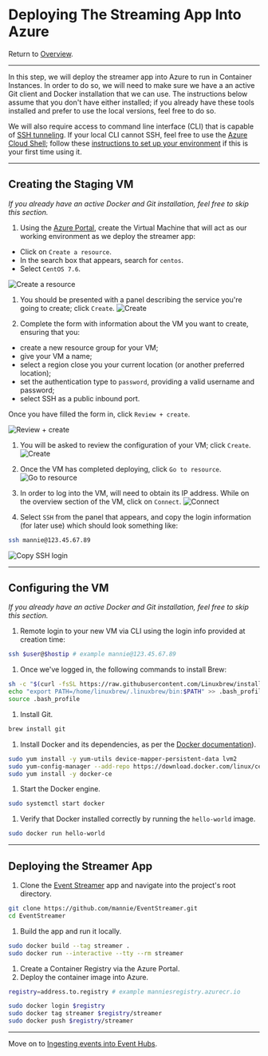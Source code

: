 # Deploying The Streaming App Into Azure
Return to [Overview](ReadMe.md).

---



In this step, we will deploy the streamer app into Azure to run in Container Instances. In order to do so, we will need to make sure we have a an active Git client and Docker installation that we can use. The instructions below assume that you don't have either installed; if you already have these tools installed and prefer to use the local versions, feel free to do so.

We will also require access to command line interface (CLI) that is capable of [SSH tunneling](https://www.ssh.com/ssh/tunneling/). If your local CLI cannot SSH, feel free to use the [Azure Cloud Shell](https://shell.azure.com); follow these [instructions to set up your environment](CloudShell.md) if this is your first time using it.

---

## Creating the Staging VM
*If you already have an active Docker and Git installation, feel free to skip this section.*

1. Using the [Azure Portal](https://portal.azure.com), create the Virtual Machine that will act as our working environment as we deploy the streamer app:
  - Click on `Create a resource`.
  - In the search box that appears, search for `centos`.
  - Select `CentOS 7.6`.
  
  ![Create a resource](ACI/VM/1.png)

1. You should be presented with a panel describing the service you're going to create; click `Create`.
  ![Create](ACI/VM/2.png)

1. Complete the form with information about the VM you want to create, ensuring that you:
  - create a new resource group for your VM;
  - give your VM a name;
  - select a region close you your current location (or another preferred location);
  - set the authentication type to `password`, providing a valid username and password;
  - select SSH as a public inbound port.

  Once you have filled the form in, click `Review + create`.

  ![Review + create](ACI/VM/3.png)

1. You will be asked to review the configuration of your VM; click `Create`.
  ![Create](ACI/VM/4.png)

1. Once the VM has completed deploying, click `Go to resource`.
  ![Go to resource](ACI/VM/5.png)

1. In order to log into the VM, will need to obtain its IP address. While on the overview section of the VM, click on `Connect`.
  ![Connect](ACI/VM/6.png)

1. Select `SSH` from the panel that appears, and copy the login information (for later use) which should look something like:
  ```sh
  ssh mannie@123.45.67.89
  ```
  ![Copy SSH login](ACI/VM/7.png)



---



## Configuring the VM
*If you already have an active Docker and Git installation, feel free to skip this section.*

1. Remote login to your new VM via CLI using the login info provided at creation time:
  ```sh
  ssh $user@$hostip # example mannie@123.45.67.89
  ```
1. Once we've logged in, the following commands to install Brew:
  ```sh
  sh -c "$(curl -fsSL https://raw.githubusercontent.com/Linuxbrew/install/master/install.sh)"
  echo "export PATH=/home/linuxbrew/.linuxbrew/bin:$PATH" >> .bash_profile
  source .bash_profile
  ```

1. Install Git.
  ```sh
  brew install git
  ```
1. Install Docker and its dependencies, as per the [Docker documentation](https://docs.docker.com/v17.09/engine/installation/linux/docker-ce/centos/#install-using-the-repository)).
  ```sh
  sudo yum install -y yum-utils device-mapper-persistent-data lvm2
  sudo yum-config-manager --add-repo https://download.docker.com/linux/centos/docker-ce.repo
  sudo yum install -y docker-ce
  ```
1. Start the Docker engine.
  ```sh
  sudo systemctl start docker
  ```
1. Verify that Docker installed correctly by running the `hello-world` image.
  ```sh
  sudo docker run hello-world
  ```



---



## Deploying the Streamer App

1. Clone the [Event Streamer](https://github.com/mannie/EventStreamer) app and navigate into the project's root directory.
  ```sh
  git clone https://github.com/mannie/EventStreamer.git
  cd EventStreamer
  ```
1. Build the app and run it locally.
  ```sh
  sudo docker build --tag streamer .
  sudo docker run --interactive --tty --rm streamer
  ```
1. Create a Container Registry via the Azure Portal.
1. Deploy the container image into Azure.
  ```sh
  registry=address.to.registry # example manniesregistry.azurecr.io

  sudo docker login $registry
  sudo docker tag streamer $registry/streamer
  sudo docker push $registry/streamer
  ```



---
Move on to [Ingesting events into Event Hubs](EventHubs.md).
